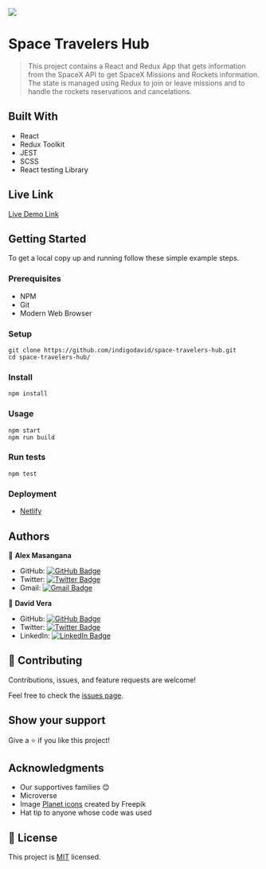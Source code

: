![](https://img.shields.io/badge/Microverse-blueviolet)

# Space Travelers Hub

> This project contains a React and Redux App that gets information from the SpaceX API to get SpaceX Missions and Rockets information. The state is managed using Redux to join or leave missions and to handle the rockets reservations and cancelations.


## Built With

- React
- Redux Toolkit
- JEST
- SCSS
- React testing Library

## Live Link

[Live Demo Link](https://am-dv-spacetravelershub.netlify.app)


## Getting Started

To get a local copy up and running follow these simple example steps.

### Prerequisites

- NPM
- Git
- Modern Web Browser

### Setup

    git clone https://github.com/indigodavid/space-travelers-hub.git
    cd space-travelers-hub/
### Install

    npm install
### Usage

    npm start
    npm run build
### Run tests

    npm test
### Deployment

- [Netlify](https://am-dv-spacetravelershub.netlify.app)

## Authors

👤 **Alex Masangana**

  - GitHub: [![GitHub Badge](https://img.shields.io/badge/-Alexander-white?logo=GitHub&logoColor=181717&style=plastic)](https://github.com/masangana)
  - Twitter: [![Twitter Badge](https://img.shields.io/badge/-Alexander-white?logo=Twitter&logoColor=1DA1F2&style=plastic)](https://twitter.com/alexmasangana)
  - Gmail: [![Gmail Badge](https://img.shields.io/badge/-@Alexander-white?logo=Gmail&logoColor=EA4335&style=plastic)](mailto:alexmasangana@gmail.com)

👤 **David Vera**

- GitHub: [![GitHub Badge](https://img.shields.io/badge/-indigodavid-white?logo=GitHub&logoColor=181717&style=plastic)](https://github.com/indigodavid)
- Twitter: [![Twitter Badge](https://img.shields.io/badge/-indigo1987-white?logo=Twitter&logoColor=1DA1F2&style=plastic)](https://twitter.com/indigo1987)
- LinkedIn: [![LinkedIn Badge](https://img.shields.io/badge/-davidveracastillo-white?logo=LinkedIn&logoColor=1DA1F2&style=plastic)](https://linkedin.com/in/david-vera-castillo-001b5756/)

## 🤝 Contributing

Contributions, issues, and feature requests are welcome!

Feel free to check the [issues page](../../issues/).

## Show your support

Give a ⭐️ if you like this project!

## Acknowledgments

- Our supportives families 😊
- Microverse
- Image [Planet icons](https://www.flaticon.com/free-icons/planet) created by Freepik
- Hat tip to anyone whose code was used

## 📝 License

This project is [MIT](./MIT.md) licensed.
